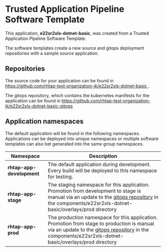 # Trusted Application Pipeline Software Template

This application, **e22sr2xls-dotnet-basic**, was created from a Trusted Application Pipeline Software Template.

The software templates create a new source and gitops deployment repositories with a sample source application. 

## Repositories

The source code for your application can be found in [https://github.com/rhtap-test-organization-jk/e22sr2xls-dotnet-basic ](https://github.com/rhtap-test-organization-jk/e22sr2xls-dotnet-basic ).
 
The gitops repository, which contains the kubernetes manifests for the application can be found in 
[https://github.com/rhtap-test-organization-jk/e22sr2xls-dotnet-basic-gitops ](https://github.com/rhtap-test-organization-jk/e22sr2xls-dotnet-basic-gitops ) 

## Application namespaces 

The default application will be found in the following namespaces. Applications can be deployed into unique namespaces or multiple software templates can also bet generated into the same group namespaces.  

|  Namespace   |  Description   |  
| -------- | -------- |   
| **rhtap-app-development** | The default application during development. Every build will be deployed to this namespace for testing. | 
| **rhtap-app-stage** | The staging namespace for this application. Promotion from development to stage is manual via an update to the [gitops repository](https://github.com/rhtap-test-organization-jk/e22sr2xls-dotnet-basic-gitops ) in the components/e22sr2xls-dotnet-basic/overlays/prod directory |  
| **rhtap-app-prod** | The production namespace for this application. Promotion from stage to production is manual via an update to the [gitops repository](https://github.com/rhtap-test-organization-jk/e22sr2xls-dotnet-basic-gitops ) in the components/e22sr2xls-dotnet-basic/overlays/prod directory | 